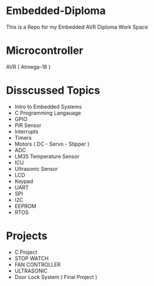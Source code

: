# Embedded-Diploma
This is a Repo for my Embedded AVR Diploma Work Space

# Microcontroller
AVR ( Atmega-16 )

# Disscussed Topics
- Intro to Embedded Systems
- C Programming Langauage
- GPIO
- PIR Sensor
- Interrupts
- Timers
- Motors ( DC - Servo - Stipper )
- ADC
- LM35 Temperature Sensor
- ICU
- Ultrasonic Sensor
- LCD
- Keypad
- UART
- SPI
- I2C
- EEPROM
- RTOS

# Projects
- C Project
- STOP WATCH
- FAN CONTROLLER
- ULTRASONIC
- Door Lock System ( Final Project )
